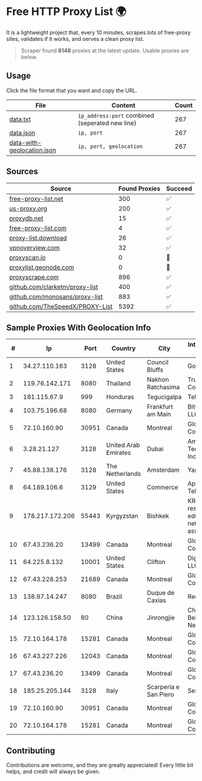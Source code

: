 
# Free HTTP Proxy List 🌍

It is a lightweight project that, every 10 minutes, scrapes lots of free-proxy sites, validates if it works, and serves a clean proxy list.


> Scraper found **8148** proxies at the latest update. Usable proxies are below.

## Usage

Click the file format that you want and copy the URL.


|File|Content|Count|
|----|-------|-----|
|[data.txt](https://raw.githubusercontent.com/themiralay/Proxy-List-World/master/data.txt)|`ip_address:port` combined (seperated new line)|267|
|[data.json](https://raw.githubusercontent.com/themiralay/Proxy-List-World/master/data.json)|`ip, port`|267|
|[data-with-geolocation.json](https://raw.githubusercontent.com/themiralay/Proxy-List-World/master/data-with-geolocation.json)|`ip, port, geolocation`|267|

## Sources

|Source|Found Proxies|Succeed|
|------|-------------|-------|
|[free-proxy-list.net](https://free-proxy-list.net)|300|✅|
|[us-proxy.org](https://www.us-proxy.org)|200|✅|
|[proxydb.net](http://proxydb.net)|15|✅|
|[free-proxy-list.com](https://free-proxy-list.com/?page=&port=&type%5B%5D=http&type%5B%5D=https&up_time=0&search=Search)|4|✅|
|[proxy-list.download](https://www.proxy-list.download/HTTP)|26|✅|
|[vpnoverview.com](https://vpnoverview.com/privacy/anonymous-browsing/free-proxy-servers)|32|✅|
|[proxyscan.io](https://www.proxyscan.io)|0|🚫|
|[proxylist.geonode.com](https://proxylist.geonode.com/api/proxy-list?limit=300&page=1&sort_by=lastChecked&sort_type=desc&protocols=http,https)|0|🚫|
|[proxyscrape.com](https://api.proxyscrape.com/v2/?request=displayproxies&protocol=http&timeout=10000&country=all&ssl=all&anonymity=all)|896|✅|
|[github.com/clarketm/proxy-list](https://raw.githubusercontent.com/clarketm/proxy-list/master/proxy-list-raw.txt)|400|✅|
|[github.com/monosans/proxy-list](https://raw.githubusercontent.com/monosans/proxy-list/main/proxies/http.txt)|883|✅|
|[github.com/TheSpeedX/PROXY-List](https://raw.githubusercontent.com/TheSpeedX/PROXY-List/master/http.txt)|5392|✅|


## Sample Proxies With Geolocation Info

|#|Ip|Port|Country|City|Internet Service Provider|
|-|--|----|-------|----|-------------------------|
|1|34.27.110.163|3128|United States|Council Bluffs|Google LLC|
|2|119.76.142.171|8080|Thailand|Nakhon Ratchasima|True Internet Co., Ltd.|
|3|181.115.67.9|999|Honduras|Tegucigalpa|Telgua|
|4|103.75.196.68|8080|Germany|Frankfurt am Main|BitCommand LLC|
|5|72.10.160.90|30951|Canada|Montreal|GloboTech Communications|
|6|3.28.21.127|3128|United Arab Emirates|Dubai|Amazon Technologies Inc.|
|7|45.88.138.176|3128|The Netherlands|Amsterdam|Yaglom Labs Ltd|
|8|64.189.106.6|3129|United States|Commerce|Apogee Telecom Inc.|
|9|178.217.172.206|55443|Kyrgyzstan|Bishkek|KRENA - Kyrgyz research and education network association|
|10|67.43.236.20|13499|Canada|Montreal|GloboTech Communications|
|11|64.225.8.132|10001|United States|Clifton|DigitalOcean, LLC|
|12|67.43.228.253|21689|Canada|Montreal|GloboTech Communications|
|13|138.97.14.247|8080|Brazil|Duque de Caxias|RedeBr Telecom|
|14|123.126.158.50|80|China|Jinrongjie|China Unicom Beijing Province Network|
|15|72.10.164.178|15281|Canada|Montreal|GloboTech Communications|
|16|67.43.227.226|12043|Canada|Montreal|GloboTech Communications|
|17|67.43.236.20|13499|Canada|Montreal|GloboTech Communications|
|18|185.25.205.144|3128|Italy|Scarperia e San Piero|Servereasy Italy|
|19|72.10.160.90|30951|Canada|Montreal|GloboTech Communications|
|20|72.10.164.178|15281|Canada|Montreal|GloboTech Communications|



## Contributing

Contributions are welcome, and they are greatly appreciated! Every
little bit helps, and credit will always be given.

